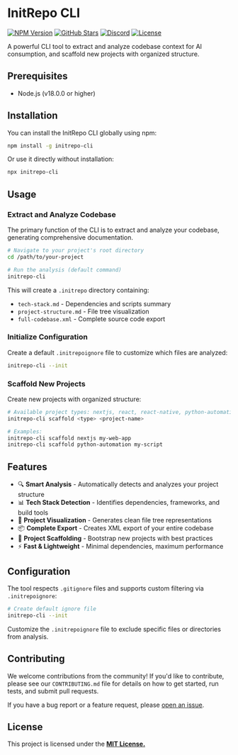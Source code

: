 # InitRepo CLI

[![NPM Version](https://img.shields.io/npm/v/initrepo-cli)](https://www.npmjs.com/package/initrepo-cli) [![GitHub Stars](https://img.shields.io/github/stars/initrepo/cli?style=social)](https://github.com/initrepo/cli) [![Discord](https://img.shields.io/badge/Discord-Join%20Us-7289da?logo=discord&logoColor=white)](https://discord.gg/FuNt9ejU) [![License](https://img.shields.io/badge/license-MIT-blue)](https://opensource.org/licenses/MIT)

A powerful CLI tool to extract and analyze codebase context for AI consumption, and scaffold new projects with organized structure.

## Prerequisites

- Node.js (v18.0.0 or higher)

## Installation

You can install the InitRepo CLI globally using npm:

```bash
npm install -g initrepo-cli
```

Or use it directly without installation:

```bash
npx initrepo-cli
```

## Usage

### Extract and Analyze Codebase

The primary function of the CLI is to extract and analyze your codebase, generating comprehensive documentation.

```bash
# Navigate to your project's root directory
cd /path/to/your-project

# Run the analysis (default command)
initrepo-cli
```

This will create a `.initrepo` directory containing:
- `tech-stack.md` - Dependencies and scripts summary
- `project-structure.md` - File tree visualization  
- `full-codebase.xml` - Complete source code export

### Initialize Configuration

Create a default `.initrepoignore` file to customize which files are analyzed:

```bash
initrepo-cli --init
```

### Scaffold New Projects

Create new projects with organized structure:

```bash
# Available project types: nextjs, react, react-native, python-automation, python-mcp
initrepo-cli scaffold <type> <project-name>

# Examples:
initrepo-cli scaffold nextjs my-web-app
initrepo-cli scaffold python-automation my-script
```

## Features

- 🔍 **Smart Analysis** - Automatically detects and analyzes your project structure
- 📊 **Tech Stack Detection** - Identifies dependencies, frameworks, and build tools
- 🌳 **Project Visualization** - Generates clean file tree representations
- 📦 **Complete Export** - Creates XML export of your entire codebase
- 🚀 **Project Scaffolding** - Bootstrap new projects with best practices
- ⚡ **Fast & Lightweight** - Minimal dependencies, maximum performance

## Configuration

The tool respects `.gitignore` files and supports custom filtering via `.initrepoignore`:

```bash
# Create default ignore file
initrepo-cli --init
```

Customize the `.initrepoignore` file to exclude specific files or directories from analysis.

## Contributing

We welcome contributions from the community! If you'd like to contribute, please see our `CONTRIBUTING.md` file for details on how to get started, run tests, and submit pull requests.

If you have a bug report or a feature request, please [open an issue](https://github.com/initrepo/cli/issues/new).

## License

This project is licensed under the [**MIT License.**](https://github.com/initrepo/cli/blob/main/LICENSE)
